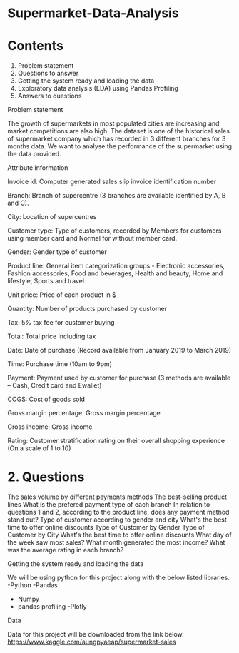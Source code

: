 # Supermarket-Data-Analysis

# Contents
1. Problem statement
2. Questions to answer
3. Getting the system ready and loading the data
4. Exploratory data analysis (EDA) using Pandas Profiling
5. Answers to questions



Problem statement

The growth of supermarkets in most populated cities are increasing and market competitions are also high. The dataset is one of the historical sales of supermarket company which has recorded in 3 different branches for 3 months data. We want to analyse the performance of the supermarket using the data provided.

Attribute information

Invoice id: Computer generated sales slip invoice identification number

Branch: Branch of supercentre (3 branches are available identified by A, B and C).

City: Location of supercentres

Customer type: Type of customers, recorded by Members for customers using member card and Normal for without member card.

Gender: Gender type of customer

Product line: General item categorization groups - Electronic accessories, Fashion accessories, Food and beverages, Health and beauty, Home and lifestyle, Sports and travel

Unit price: Price of each product in $

Quantity: Number of products purchased by customer

Tax: 5% tax fee for customer buying

Total: Total price including tax

Date: Date of purchase (Record available from January 2019 to March 2019)

Time: Purchase time (10am to 9pm)

Payment: Payment used by customer for purchase (3 methods are available – Cash, Credit card and Ewallet)

COGS: Cost of goods sold

Gross margin percentage: Gross margin percentage

Gross income: Gross income

Rating: Customer stratification rating on their overall shopping experience (On a scale of 1 to 10)


# 2. Questions
The sales volume by different payments methods
The best-selling product lines
What is the prefered payment type of each branch
In relation to questions 1 and 2, according to the product line, does any payment method stand out?
Type of customer according to gender and city
What's the best time to offer online discounts
Type of Customer by Gender
Type of Customer by City
What's the best time to offer online discounts
What day of the week saw most sales?
What month generated the most income?
What was the average rating in each branch?


Getting the system ready and loading the data

We will be using python for this project along with the below listed libraries.
-Python
-Pandas
- Numpy
- pandas profiling
-Plotly

Data 

Data for this project will be downloaded from the link below.
https://www.kaggle.com/aungpyaeap/supermarket-sales
